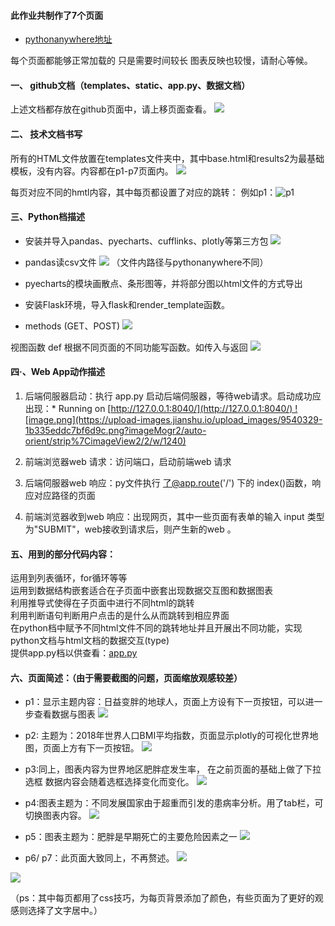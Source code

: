 #### 此作业共制作了7个页面
* [pythonanywhere地址](http://rangerb1.pythonanywhere.com/)

每个页面都能够正常加载的 只是需要时间较长 图表反映也较慢，请耐心等候。
#### 一、 github文档（templates、static、app.py、数据文档）
上述文档都存放在github页面中，请上移页面查看。
![](https://upload-images.jianshu.io/upload_images/9540329-ebd84f28af60c707.png?imageMogr2/auto-orient/strip%7CimageView2/2/w/1240)

#### 二、 技术文档书写
所有的HTML文件放置在templates文件夹中，其中base.html和results2为最基础模板，没有内容。内容都在p1-p7页面内。
![](https://upload-images.jianshu.io/upload_images/9540329-838aed3cb373db6f.png?imageMogr2/auto-orient/strip%7CimageView2/2/w/1240)

每页对应不同的hmtl内容，其中每页都设置了对应的跳转：
例如p1：![p1](https://upload-images.jianshu.io/upload_images/9540329-893d098bdf5708ef.png?imageMogr2/auto-orient/strip%7CimageView2/2/w/1240)

#### 三、Python档描述 
* 安装并导入pandas、pyecharts、cufflinks、plotly等第三方包
![](https://upload-images.jianshu.io/upload_images/9540329-8ed353011a3fbb6a.png?imageMogr2/auto-orient/strip%7CimageView2/2/w/1240)

* pandas读csv文件
![](https://upload-images.jianshu.io/upload_images/9540329-9ef39c6bcdb092ef.png?imageMogr2/auto-orient/strip%7CimageView2/2/w/1240)
（文件内路径与pythonanywhere不同）
* pyecharts的模块画散点、条形图等，并将部分图以html文件的方式导出
* 安装Flask环境，导入flask和render_template函数。

* methods (GET、POST)
![](https://upload-images.jianshu.io/upload_images/9540329-4a8832c04c13b053.png?imageMogr2/auto-orient/strip%7CimageView2/2/w/1240)


视图函数 def
根据不同页面的不同功能写函数。如传入与返回
![](https://upload-images.jianshu.io/upload_images/9540329-8ccc383cb2854b55.png?imageMogr2/auto-orient/strip%7CimageView2/2/w/1240)
#### 四·、Web App动作描述
1.  后端伺服器启动：执行 app.py 启动后端伺服器，等待web请求。启动成功应出现：* Running on [http://127.0.0.1:8040/](http://127.0.0.1:8040/) ![image.png](https://upload-images.jianshu.io/upload_images/9540329-1b335eddc7bf6d9c.png?imageMogr2/auto-orient/strip%7CimageView2/2/w/1240)

2.  前端浏览器web 请求：访问端口，启动前端web 请求
3.  后端伺服器web 响应：py文件执行 了@app.route('/') 下的 index()函数，响应对应路径的页面
4. 前端浏览器收到web 响应：出现网页，其中一些页面有表单的输入 input 类型为"SUBMIT"，web接收到请求后，则产生新的web 。

#### 五、用到的部分代码内容：
运用到列表循环，for循环等等<br>
运用到数据结构嵌套适合在子页面中嵌套出现数据交互图和数据图表<br>
利用推导式使得在子页面中进行不同html的跳转<br>
利用判断语句判断用户点击的是什么从而跳转到相应界面<br>
在python档中赋予不同html文件不同的跳转地址并且开展出不同功能，实现python文档与html文档的数据交互(type) <br>
提供app.py档以供查看：[app.py](https://github.com/171013079/python/blob/master/app.py)
#### 六、页面简述：（由于需要截图的问题，页面缩放观感较差）
* p1：显示主题内容：日益变胖的地球人，页面上方设有下一页按钮，可以进一步查看数据与图表
![](https://upload-images.jianshu.io/upload_images/9540329-8dc979b7b73568ba.png?imageMogr2/auto-orient/strip%7CimageView2/2/w/1240)
* p2:  主题为：2018年世界人口BMI平均指数，页面显示plotly的可视化世界地图，页面上方有下一页按钮。
![](https://upload-images.jianshu.io/upload_images/9540329-333d6636b855b177.png?imageMogr2/auto-orient/strip%7CimageView2/2/w/1240)



* p3:同上，图表内容为世界地区肥胖症发生率，  在之前页面的基础上做了下拉选框 数据内容会随着选框选择变化而变化。
![](https://upload-images.jianshu.io/upload_images/9540329-0764848edc48db9b.png?imageMogr2/auto-orient/strip%7CimageView2/2/w/1240)


* p4:图表主题为：不同发展国家由于超重而引发的患病率分析。用了tab栏，可切换图表内容。
![](https://upload-images.jianshu.io/upload_images/9540329-e948bfc221306c77.png?imageMogr2/auto-orient/strip%7CimageView2/2/w/1240)

* p5：图表主题为：肥胖是早期死亡的主要危险因素之一
![](https://upload-images.jianshu.io/upload_images/9540329-0f82c9b0b2e012f1.png?imageMogr2/auto-orient/strip%7CimageView2/2/w/1240)

* p6/ p7：此页面大致同上，不再赘述。
![](https://upload-images.jianshu.io/upload_images/9540329-2c7948e890955c7d.png?imageMogr2/auto-orient/strip%7CimageView2/2/w/1240)

![](https://upload-images.jianshu.io/upload_images/9540329-3d611219d01473d9.png?imageMogr2/auto-orient/strip%7CimageView2/2/w/1240)


（ps：其中每页都用了css技巧，为每页背景添加了颜色，有些页面为了更好的观感则选择了文字居中。）
